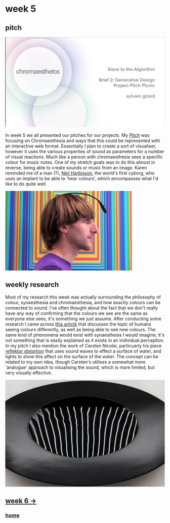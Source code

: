 # week 5

## pitch

<img src="Screen Shot 2020-08-29 at 2.30.53 pm.png" width="750" />

In week 5 we all presented our pitches for our projects. My [Pitch](https://docs.google.com/presentation/d/e/2PACX-1vQyI2gfDF_hBUyya5y3rlEMoUVXuZHGCvwTR4Or96Hbf7ZHkhX3xWyuK5WMICxYi2Q5YAmAYaamJxwL/pub?start=false&loop=false&delayms=30000&slide=id.p) was focusing on Chromaesthesia and ways that this could be represented with an interactive web format. Essentially I plan to create a sort of visualiser, however it uses the various properties of sound as parameters for a number of visual reactions. Much like a person with chromaesthesia sees a specific colour for music notes. One of my stretch goals was to do this almost in reverse, being able to create sounds or music from an image. Karen reminded me of a man (?), [Neil Harbisson](https://www.youtube.com/watch?v=C_OnYqx3ynA), the world's first cyborg, who uses an implant to be able to 'hear colours', which encompasses what I'd like to do quite well.

<img src="1172736.jpg" width="400" />

## weekly research

Most of my research this week was actually surrounding the philosophy of colour, synaesthesia and chromaesthesia, and how exactly colours can be connected to sound. I've often thought about the fact that we don't really have any way of confirming that the colours we see are the same as everyone else sees, it's something we just assume. After conducting some research I came across [this article](https://www.livescience.com/21275-color-red-blue-scientists.html) that discusses the topic of humans seeing colours differently, as well as being able to see new colours. The same kind of phenomena would exist with synaesthesia I would imagine; it's not something that is easily explained as it exists in an individual perception. In my pitch I also mention the work of Carsten Nicolai, particuarly his piece [reflektor distortion](http://www.carstennicolai.com/?c=works&w=reflektor_distortion) that uses sound waves to effect a surface of water, and lights to show this affect on the surface of the water. The concept can be related to my own idea, though Carsten's utilises a somewhat more 'analogue' approach to visualising the sound, which is more limited, but very visually effective.

<img src="reflektor_distortion_03.jpg" width="900" />

## [week 6 ->](https://sylvain-girard.github.io/Slave2theAlgo2020/week06/)

### [home](https://sylvain-girard.github.io/Slave2theAlgo2020/landing-page/s2tapage/)
